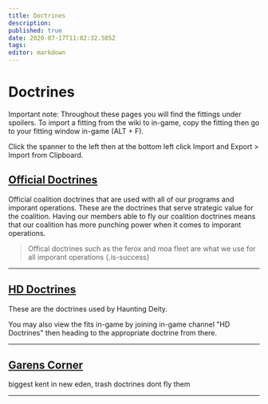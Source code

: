 ```yaml
---
title: Doctrines
description: 
published: true
date: 2020-07-17T11:02:32.585Z
tags: 
editor: markdown
---
```



# Doctrines
Important note: Throughout these pages you will find the fittings under spoilers. To import a fitting from the wiki to in-game, copy the fitting then go to your fitting window in-game (ALT + F).

Click the spanner to the left then at the bottom left click Import and Export > Import from Clipboard.

## [Official Doctrines](/community/doctrines/coalition-doctrines)
Official coalition doctrines that are used with all of our programs and imporant operations. These are the doctrines that serve strategic value for the coalition. Having our members able to fly our coalition doctrines means that our coalition has more punching power when it comes to imporant operations.
> Offical doctrines such as the ferox and moa fleet are what we use for all imporant operations
{.is-success}

---

## [HD Doctrines](/community/doctrines/HD-Doctrines)

These are the doctrines used by Haunting Deity.  

You may also view the fits in-game by joining in-game channel "HD Doctrines" then heading to the appropriate doctrine from there.

---

## [Garens Corner](/community/doctrines/Garens-Corner)

biggest kent in new eden, trash doctrines dont fly them

---
